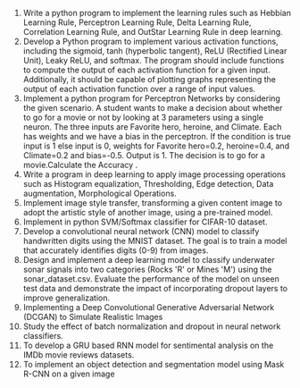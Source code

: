 1. Write a python program to implement the learning rules such as Hebbian
Learning Rule, Perceptron Learning Rule, Delta Learning Rule, Correlation
Learning Rule, and OutStar Learning Rule in deep learning.
2. Develop a Python program to implement various activation functions,
including the sigmoid, tanh (hyperbolic tangent), ReLU (Rectified Linear
Unit), Leaky ReLU, and softmax. The program should include functions to
compute the output of each activation function for a given input.
Additionally, it should be capable of plotting graphs representing the output
of each activation function over a range of input values.
3. Implement a python program for Perceptron Networks by considering the given
scenario. A student wants to make a decision about whether to go for a movie or
not by looking at 3 parameters using a single neuron. The three inputs are
Favorite hero, heroine, and Climate. Each has weights and we have a bias in the
perceptron. If the condition is true input is 1 else input is 0, weights for Favorite
hero=0.2, heroine=0.4, and Climate=0.2 and bias=-0.5. Output is 1. The decision
is to go for a movie.Calculate the Accuracy .
4. Write a program in deep learning to apply image processing operations
such as Histogram equalization, Thresholding, Edge detection, Data
augmentation, Morphological Operations.
5. Implement image style transfer, transforming a given content image to adopt
the artistic style of another image, using a pre-trained model.
6. Implement in python SVM/Softmax classifier for CIFAR-10 dataset.
7. Develop a convolutional neural network (CNN) model to classify
handwritten digits using the MNIST dataset. The goal is to train a model that
accurately identifies digits (0-9) from images.
8. Design and implement a deep learning model to classify underwater sonar
signals into two categories (Rocks 'R' or Mines 'M') using the
sonar_dataset.csv. Evaluate the performance of the model on unseen test data
and demonstrate the impact of incorporating dropout layers to improve
generalization.
9. Implementing a Deep Convolutional Generative Adversarial Network
(DCGAN) to Simulate Realistic Images
10. Study the effect of batch normalization and dropout in neural network
classifiers.
11. To develop a GRU based RNN model for sentimental analysis on the IMDb movie reviews datasets.
12. To implement an object detection and segmentation model using Mask R-CNN on a given image
    
